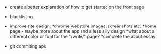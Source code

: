 - create a better explanation of how to get started on the front page
- blacklisting
- improve site design:
  *chrome webstore images, screenshots etc.
  *home page - maybe more about the app and a less silly design
  *what about a different color or font for the "/write/" page?
  *complete the about essay

- git commiting api:



